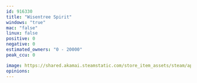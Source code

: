 ```yaml
---
id: 916330
title: "Wisentree Spirit"
windows: "true"
mac: "false"
linux: false
positive: 0
negative: 0
estimated_owners: "0 - 20000"
peak_ccu: 0

image: https://shared.akamai.steamstatic.com/store_item_assets/steam/apps/916330/header.jpg?t=1545991744
opinions:
---
```

